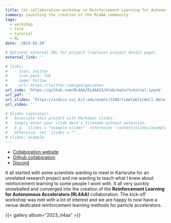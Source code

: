 ```yaml
---
title: 1st collaboration workshop on Reinforcement Learning for Autonomous Accelerators (RL4AA'23)
summary: Launching the creation of the RL4AA community
tags:
  - workshop
  - talk
  - tutorial
  - RL
date: '2023-02-20'

# Optional external URL for project (replaces project detail page).
external_link: ''

# links:
#   - icon: twitter
#     icon_pack: fab
#     name: Follow
#     url: https://twitter.com/georgecushen
url_code: 'https://github.com/RL4AA/RL4AA23/blob/main/tutorial.ipynb'
url_pdf: ''
url_slides: 'https://indico.scc.kit.edu/event/3280/timetable/#all.detailed'
url_video: ''

# Slides (optional).
#   Associate this project with Markdown slides.
#   Simply enter your slide deck's filename without extension.
#   E.g. `slides = "example-slides"` references `content/slides/example-slides.md`.
#   Otherwise, set `slides = ""`.
# slides: example
---
```

- [Collaboration website](https://rl4aa.github.io/)
- [Github collaboration](https://github.com/RL4AA)
- [Discord](https://discord.gg/QtBMqsjWH2)

It all started with some scientists wanting to meet in Karlsruhe for an unrelated research project and me wanting to teach what I knew about reinforcement learning to some people I work with.
It all very quickly snowballed and converged into the creation of the **Reinforcement Learning for Autonomous Accelerators (RL4AA)** collaboration.
The kick-off workshop was met with a lot of interest and we are happy to now have a venue dedicated reinforcement learning methods for particle accelerators.


{{< gallery album="2023_rl4aa" >}}


